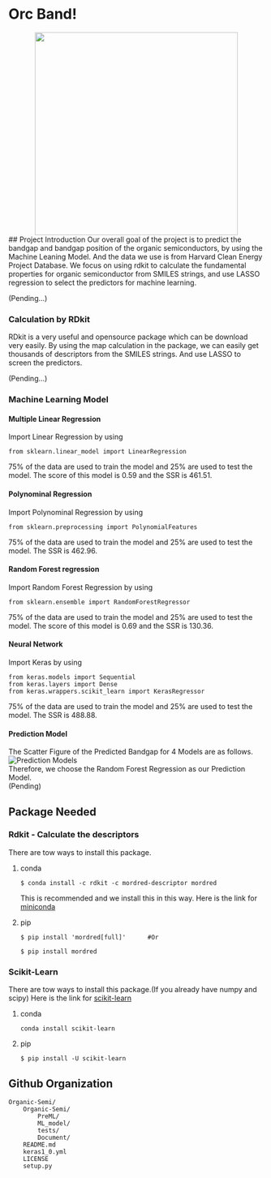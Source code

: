 # Orc Band!  
<center>  
<img src="https://github.com/HongboQiao/Organic-Semi/blob/master/Organic-Semi/Documents/Logo%20square.jpg" width="400">  
</center>  
## Project Introduction
Our overall goal of the project is to predict the bandgap and bandgap position of the organic semiconductors, by using the Machine Leaning Model. And the data we use is from Harvard Clean Energy Project Database. We focus on using rdkit to calculate the fundamental properties for organic semiconductor from SMILES strings, and use LASSO regression to select the predictors for machine learning.

(Pending...)
### Calculation by RDkit
RDkit is a very useful and opensource package which can be download very easily. By using the map calculation in the package, we can easily get thousands of descriptors from the SMILES strings. And use LASSO to screen the predictors.

(Pending...)
### Machine Learning Model
#### Multiple Linear Regression
Import Linear Regression by using
```
from sklearn.linear_model import LinearRegression
```
75% of the data are used to train the model and 25% are used to test the model. The score of this model is 0.59 and the SSR is 461.51.
#### Polynominal Regression
Import Polynominal Regression by using
```
from sklearn.preprocessing import PolynomialFeatures
```
75% of the data are used to train the model and 25% are used to test the model. The SSR is 462.96.
#### Random Forest regression
Import Random Forest Regression by using
```
from sklearn.ensemble import RandomForestRegressor
```
75% of the data are used to train the model and 25% are used to test the model. The score of this model is 0.69 and the SSR is 130.36.
#### Neural Network
Import Keras by using
```
from keras.models import Sequential
from keras.layers import Dense
from keras.wrappers.scikit_learn import KerasRegressor
```
75% of the data are used to train the model and 25% are used to test the model. The SSR is 488.88.

#### Prediction Model
The Scatter Figure of the Predicted Bandgap for 4 Models are as follows.    
![Prediction Models](https://github.com/HongboQiao/Organic-Semi/blob/master/Organic-Semi/Documents/4ModelPlot.png)   
Therefore, we choose the Random Forest Regression as our Prediction Model.  
(Pending)
## Package Needed
### Rdkit - Calculate the descriptors
There are tow ways to install this package.
1. conda

    ```
    $ conda install -c rdkit -c mordred-descriptor mordred
    ```
    This is recommended and we install this in this way.
    Here is the link for [miniconda](http://conda.pydata.org/miniconda.html)

2. pip

    ```
    $ pip install 'mordred[full]'      #Or
    ```
    ```
    $ pip install mordred
    ```

### Scikit-Learn
There are tow ways to install this package.(If you already have numpy and scipy)
Here is the link for [scikit-learn](https://scikit-learn.org/stable/install.html)

1. conda

    ```
    conda install scikit-learn
    ```

2. pip

    ```
    $ pip install -U scikit-learn

    ```

## Github Organization
```
Organic-Semi/
    Organic-Semi/
        PreML/
        ML_model/
        tests/
        Document/
    README.md
    keras1_0.yml
    LICENSE
    setup.py
```
